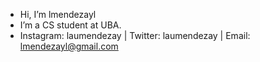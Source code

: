- Hi, I’m lmendezayl
- I’m a CS student at UBA.
- Instagram: laumendezay | Twitter: laumendezay | Email: lmendezayl@gmail.com


<!---
lmendezayl/lmendezayl is a ✨ special ✨ repository because its `README.md` (this file) appears on your GitHub profile.
You can click the Preview link to take a look at your changes.
--->
